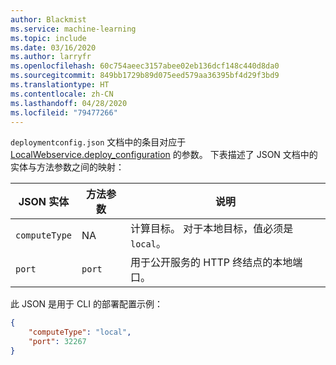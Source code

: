 ```yaml
---
author: Blackmist
ms.service: machine-learning
ms.topic: include
ms.date: 03/16/2020
ms.author: larryfr
ms.openlocfilehash: 60c754aeec3157abee02eb136dcf148c440d8da0
ms.sourcegitcommit: 849bb1729b89d075eed579aa36395bf4d29f3bd9
ms.translationtype: HT
ms.contentlocale: zh-CN
ms.lasthandoff: 04/28/2020
ms.locfileid: "79477266"
---
```

`deploymentconfig.json` 文档中的条目对应于 [LocalWebservice.deploy_configuration](https://docs.microsoft.com/python/api/azureml-core/azureml.core.webservice.local.localwebservicedeploymentconfiguration?view=azure-ml-py) 的参数。 下表描述了 JSON 文档中的实体与方法参数之间的映射：

| JSON 实体 | 方法参数 | 说明 |
| ----- | ----- | ----- |
| `computeType` | NA | 计算目标。 对于本地目标，值必须是 `local`。 |
| `port` | `port` | 用于公开服务的 HTTP 终结点的本地端口。 |

此 JSON 是用于 CLI 的部署配置示例：

```json
{
    "computeType": "local",
    "port": 32267
}
```

